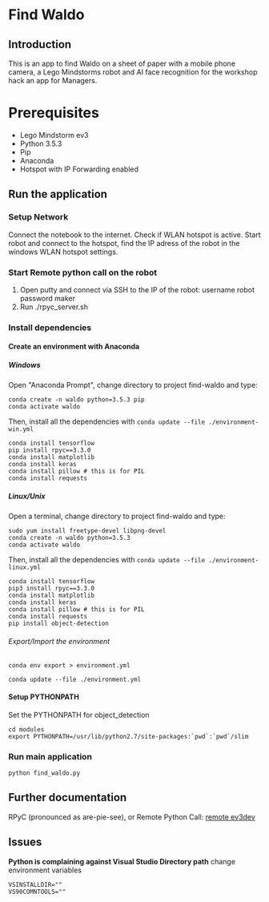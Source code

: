 # Find Waldo
## Introduction
This is an app to find Waldo on a sheet of paper with a mobile phone camera, a Lego Mindstorms robot and AI face recognition for the workshop hack an app for Managers. 

# Prerequisites
- Lego Mindstorm ev3
- Python 3.5.3
- Pip
- Anaconda
- Hotspot with IP Forwarding enabled

## Run the application
### Setup Network
Connect the notebook to the internet. Check if WLAN hotspot is active. Start robot and connect to the hotspot, find the IP adress of the robot in the windows WLAN hotspot settings.

### Start Remote python call on the robot
1. Open putty and connect via SSH to the IP of the robot:
	username robot
	password maker 
2. Run ./rpyc_server.sh

### Install dependencies
#### Create an environment with Anaconda
##### Windows
Open "Anaconda Prompt", change directory to project find-waldo and type:
```
conda create -n waldo python=3.5.3 pip
conda activate waldo
```
Then, install all the dependencies with `conda update --file ./environment-win.yml`
```
conda install tensorflow
pip install rpyc==3.3.0
conda install matplotlib
conda install keras
conda install pillow # this is for PIL
conda install requests
```

##### Linux/Unix
Open a terminal, change directory to project find-waldo and type:
```
sudo yum install freetype-devel libpng-devel
conda create -n waldo python=3.5.3
conda activate waldo
```
Then, install all the dependencies with `conda update --file ./environment-linux.yml`
```
conda install tensorflow
pip3 install rpyc==3.3.0
conda install matplotlib
conda install keras
conda install pillow # this is for PIL
conda install requests
pip install object-detection
```

###### Export/Import the environment
```
conda env export > environment.yml
```

```
conda update --file ./environment.yml
```

#### Setup PYTHONPATH
Set the PYTHONPATH for object_detection
```
cd modules
export PYTHONPATH=/usr/lib/python2.7/site-packages:`pwd`:`pwd`/slim
```

### Run main application
```
python find_waldo.py
```

## Further documentation
RPyC (pronounced as are-pie-see), or Remote Python Call:
[remote ev3dev](https://ev3dev-lang.readthedocs.io/projects/python-ev3dev/en/stable/rpyc.html)

## Issues
**Python is complaining against Visual Studio Directory path**
change environment variables
```
VSINSTALLDIR=""
VS90COMNTOOLS=""
```